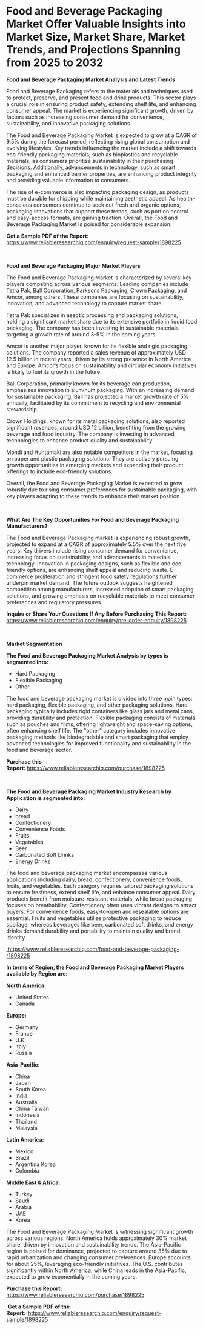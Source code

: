 <p><h1>Food and Beverage Packaging Market Offer Valuable Insights into Market Size, Market Share, Market Trends, and Projections Spanning from 2025 to 2032</h1></p><p><strong>Food and Beverage Packaging Market Analysis and Latest Trends</strong></p>
<p><p>Food and Beverage Packaging refers to the materials and techniques used to protect, preserve, and present food and drink products. This sector plays a crucial role in ensuring product safety, extending shelf life, and enhancing consumer appeal. The market is experiencing significant growth, driven by factors such as increasing consumer demand for convenience, sustainability, and innovative packaging solutions.</p><p>The Food and Beverage Packaging Market is expected to grow at a CAGR of 9.5% during the forecast period, reflecting rising global consumption and evolving lifestyles. Key trends influencing the market include a shift towards eco-friendly packaging materials, such as bioplastics and recyclable materials, as consumers prioritize sustainability in their purchasing decisions. Additionally, advancements in technology, such as smart packaging and enhanced barrier properties, are enhancing product integrity and providing valuable information to consumers.</p><p>The rise of e-commerce is also impacting packaging design, as products must be durable for shipping while maintaining aesthetic appeal. As health-conscious consumers continue to seek out fresh and organic options, packaging innovations that support these trends, such as portion control and easy-access formats, are gaining traction. Overall, the Food and Beverage Packaging Market is poised for considerable expansion.</p></p>
<p><strong>Get a Sample PDF of the Report:&nbsp;</strong> <a href="https://www.reliableresearchiq.com/enquiry/request-sample/1898225?utm_campaign=99&utm_medium=2&utm_source=Github&utm_content=ia&utm_term=19042025&utm_id=food-and-beverage-packaging">https://www.reliableresearchiq.com/enquiry/request-sample/1898225</a></p>
<p>&nbsp;</p>
<p><strong>Food and Beverage Packaging Major Market Players</strong></p>
<p><p>The Food and Beverage Packaging Market is characterized by several key players competing across various segments. Leading companies include Tetra Pak, Ball Corporation, Parksons Packaging, Crown Packaging, and Amcor, among others. These companies are focusing on sustainability, innovation, and advanced technology to capture market share.</p><p>Tetra Pak specializes in aseptic processing and packaging solutions, holding a significant market share due to its extensive portfolio in liquid food packaging. The company has been investing in sustainable materials, targeting a growth rate of around 3-5% in the coming years.</p><p>Amcor is another major player, known for its flexible and rigid packaging solutions. The company reported a sales revenue of approximately USD 12.5 billion in recent years, driven by its strong presence in North America and Europe. Amcor’s focus on sustainability and circular economy initiatives is likely to fuel its growth in the future.</p><p>Ball Corporation, primarily known for its beverage can production, emphasizes innovation in aluminum packaging. With an increasing demand for sustainable packaging, Ball has projected a market growth rate of 5% annually, facilitated by its commitment to recycling and environmental stewardship.</p><p>Crown Holdings, known for its metal packaging solutions, also reported significant revenues, around USD 12 billion, benefiting from the growing beverage and food industry. The company is investing in advanced technologies to enhance product quality and sustainability.</p><p>Mondi and Huhtamaki are also notable competitors in the market, focusing on paper and plastic packaging solutions. They are actively pursuing growth opportunities in emerging markets and expanding their product offerings to include eco-friendly solutions.</p><p>Overall, the Food and Beverage Packaging Market is expected to grow robustly due to rising consumer preferences for sustainable packaging, with key players adapting to these trends to enhance their market position.</p></p>
<p>&nbsp;</p>
<p><strong>What Are The Key Opportunities For Food and Beverage Packaging Manufacturers?</strong></p>
<p><p>The Food and Beverage Packaging market is experiencing robust growth, projected to expand at a CAGR of approximately 5.5% over the next five years. Key drivers include rising consumer demand for convenience, increasing focus on sustainability, and advancements in materials technology. Innovation in packaging designs, such as flexible and eco-friendly options, are enhancing shelf appeal and reducing waste. E-commerce proliferation and stringent food safety regulations further underpin market demand. The future outlook suggests heightened competition among manufacturers, increased adoption of smart packaging solutions, and growing emphasis on recyclable materials to meet consumer preferences and regulatory pressures.</p></p>
<p><strong>Inquire or Share Your Questions If Any Before Purchasing This Report:</strong> <a href="https://www.reliableresearchiq.com/enquiry/pre-order-enquiry/1898225?utm_campaign=99&utm_medium=2&utm_source=Github&utm_content=ia&utm_term=19042025&utm_id=food-and-beverage-packaging">https://www.reliableresearchiq.com/enquiry/pre-order-enquiry/1898225</a></p>
<p>&nbsp;</p>
<p><strong>Market Segmentation</strong></p>
<p><strong>The Food and Beverage Packaging Market Analysis by types is segmented into:</strong></p>
<p><ul><li>Hard Packaging</li><li>Flexible Packaging</li><li>Other</li></ul></p>
<p><p>The food and beverage packaging market is divided into three main types: hard packaging, flexible packaging, and other packaging solutions. Hard packaging typically includes rigid containers like glass jars and metal cans, providing durability and protection. Flexible packaging consists of materials such as pouches and films, offering lightweight and space-saving options, often enhancing shelf life. The "other" category includes innovative packaging methods like biodegradable and smart packaging that employ advanced technologies for improved functionality and sustainability in the food and beverage sector.</p></p>
<p><strong>Purchase this Report:&nbsp;</strong><a href="https://www.reliableresearchiq.com/purchase/1898225?utm_campaign=99&utm_medium=2&utm_source=Github&utm_content=ia&utm_term=19042025&utm_id=food-and-beverage-packaging">https://www.reliableresearchiq.com/purchase/1898225</a></p>
<p>&nbsp;</p>
<p><strong>The Food and Beverage Packaging Market Industry Research by Application is segmented into:</strong></p>
<p><ul><li>Dairy</li><li>bread</li><li>Confectionery</li><li>Convenience Foods</li><li>Fruits</li><li>Vegetables</li><li>Beer</li><li>Carbonated Soft Drinks</li><li>Energy Drinks</li></ul></p>
<p><p>The food and beverage packaging market encompasses various applications including dairy, bread, confectionery, convenience foods, fruits, and vegetables. Each category requires tailored packaging solutions to ensure freshness, extend shelf life, and enhance consumer appeal. Dairy products benefit from moisture-resistant materials, while bread packaging focuses on breathability. Confectionery often uses vibrant designs to attract buyers. For convenience foods, easy-to-open and resealable options are essential. Fruits and vegetables utilize protective packaging to reduce spoilage, whereas beverages like beer, carbonated soft drinks, and energy drinks demand durability and portability to maintain quality and brand identity.</p></p>
<p><a href="https://www.reliableresearchiq.com/food-and-beverage-packaging-r1898225?utm_campaign=99&utm_medium=2&utm_source=Github&utm_content=ia&utm_term=19042025&utm_id=food-and-beverage-packaging">&nbsp;https://www.reliableresearchiq.com/food-and-beverage-packaging-r1898225</a></p>
<p><strong>In terms of Region, the Food and Beverage Packaging Market Players available by Region are:</strong></p>
<p>
    <p> <strong> North America: </strong>
        <ul>
            <li>United States</li>
            <li>Canada</li>
        </ul>
        </p> 
    <p> <strong> Europe: </strong>
        <ul>
            <li>Germany</li>
            <li>France</li>
            <li>U.K.</li>
            <li>Italy</li>
            <li>Russia</li>
        </ul>
        </p> 
    <p> <strong> Asia-Pacific: </strong>
        <ul>
            <li>China</li>
            <li>Japan</li>
            <li>South Korea</li>
            <li>India</li>
            <li>Australia</li>
            <li>China Taiwan</li>
            <li>Indonesia</li>
            <li>Thailand</li>
            <li>Malaysia</li>
        </ul>
        </p> 
    <p> <strong> Latin America: </strong>
        <ul>
            <li>Mexico</li>
            <li>Brazil</li>
            <li>Argentina Korea</li>
            <li>Colombia</li>
        </ul>
        </p> 
    <p> <strong> Middle East & Africa: </strong>
        <ul>
            <li>Turkey</li>
            <li>Saudi</li>
            <li>Arabia</li>
            <li>UAE</li>
            <li>Korea</li>
        </ul>
    </p>
    </p>
<p><p>The Food and Beverage Packaging Market is witnessing significant growth across various regions. North America holds approximately 30% market share, driven by innovation and sustainability trends. The Asia-Pacific region is poised for dominance, projected to capture around 35% due to rapid urbanization and changing consumer preferences. Europe accounts for about 25%, leveraging eco-friendly initiatives. The U.S. contributes significantly within North America, while China leads in the Asia-Pacific, expected to grow exponentially in the coming years.</p></p>
<p><strong>Purchase this Report: </strong><a href="https://www.reliableresearchiq.com/purchase/1898225?utm_campaign=99&utm_medium=2&utm_source=Github&utm_content=ia&utm_term=19042025&utm_id=food-and-beverage-packaging">https://www.reliableresearchiq.com/purchase/1898225</a></p>
<p>&nbsp;<strong>Get a Sample PDF of the Report:&nbsp;&nbsp;</strong><a href="https://www.reliableresearchiq.com/enquiry/request-sample/1898225?utm_campaign=99&utm_medium=2&utm_source=Github&utm_content=ia&utm_term=19042025&utm_id=food-and-beverage-packaging">https://www.reliableresearchiq.com/enquiry/request-sample/1898225</a></p>
<p><strong></strong></p>
<p><p></p><p></p><p></p></p>